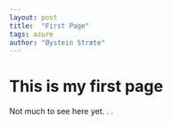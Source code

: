 ```yaml
---
layout: post
title:  "First Page"
tags: azure
author: "Øystein Stræte"
---
```


# This is my first page

Not much to see here yet. . . 
